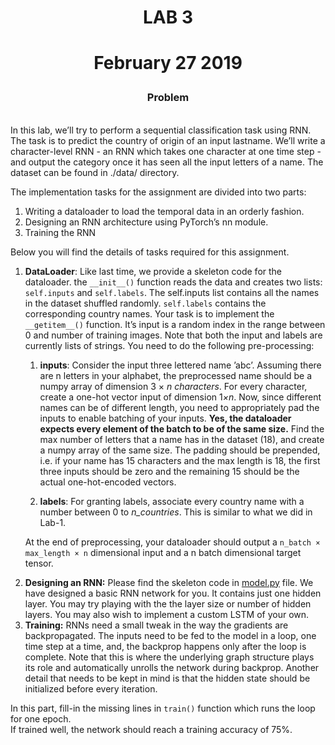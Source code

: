 <!DOCTYPE html>
<html>


<body class="stackedit">
  <div class="stackedit__html"><h1 id="lab-1"><p align="center">LAB 3</p></h1>
<h1 id="february-20-2019"><p align="center">February 27 2019</p></h1>
    <h3 id="problem"><p align="center">Problem</p></h3>
    <br>
In this lab, we’ll try to perform a sequential classification task using RNN. The task is to predict
the country of origin of an input lastname. We’ll write a character-level RNN - an RNN which
takes one character at one time step - and output the category once it has seen all the input
letters of a name. The dataset can be found in ./data/ directory.
<p>The implementation tasks for the assignment are divided into two parts:</p>
<ol>
<li>Writing a dataloader to load the temporal data in an orderly fashion.</li>
<li>Designing an RNN architecture using PyTorch’s nn module.</li>
<li>Training the RNN</li>
</ol>
<p>Below you will find the details of tasks required for this assignment.</p>
<ol >
<li><strong>DataLoader</strong>: Like last time, we provide a skeleton code for the
dataloader. the <code>__init__()</code> function reads the data and creates two
lists: <code>self.inputs</code> and <code>self.labels</code>. The self.inputs list
contains all the names in the dataset shuffled randomly.
<code>self.labels</code> contains the corresponding country names. Your task is
to implement the <code>__getitem__()</code> function. It’s input is a random
index in the range between 0 and number of training images. Note
that both the input and labels are currently lists of strings. You
need to do the following pre-processing:</li>
<ol >
<li>
<p><strong>inputs</strong>: Consider the input three lettered name ’abc’. Assuming    there are n letters in your alphabet, the preprocessed name should be
a numpy array of dimension 3 × <em>n characters</em>. For every character,
create a one-hot vector input of dimension 1<em>×n</em>. Now, since
different names can be of different length, you need to appropriately
pad the inputs to enable batching of your inputs. <strong>Yes, the
dataloader expects every element of the batch to be of the same
size.</strong> Find the max number of letters that a name has in the dataset
(18), and create a numpy array of the same size. The padding should
be prepended, i.e. if your name has 15 characters and the max length
is 18, the first three inputs should be zero and the remaining 15
should be the actual one-hot-encoded vectors.</p>
</li>
<li>
<p><strong>labels</strong>: For granting labels, associate every country name with a number between 0 to <em>n_countries</em>. This is similar to what we did in Lab-1.</p></li>
</ol>
<p>At the end of preprocessing, your dataloader should output a <code>n_batch × max_length × n</code> dimensional input and a n batch dimensional target tensor.</p>


<li><strong>Designing an RNN:</strong> Please find the skeleton code in <a href="http://model.py">model.py</a> file. We have designed a basic RNN network for you. It contains just one hidden layer. You may try playing with the the layer size or number of hidden layers. You may also wish to implement a custom LSTM of your own.</li>
<li><strong>Training:</strong> RNNs need a small tweak in the way the gradients are backpropagated. The inputs need to be fed to the model in a loop, one time step at a time, and, the backprop happens only after the loop is complete. Note that this is where the underlying graph structure plays its role and automatically unrolls the network during backprop. Another detail that needs to be kept in mind is that the hidden state should be initialized before every iteration.</li>
</ol>
<p>In this part, fill-in the missing lines in <code>train()</code> function which runs the loop for one epoch.<br>
If trained well, the network should reach a training accuracy of 75%.</p>
</div>
</body>

</html>